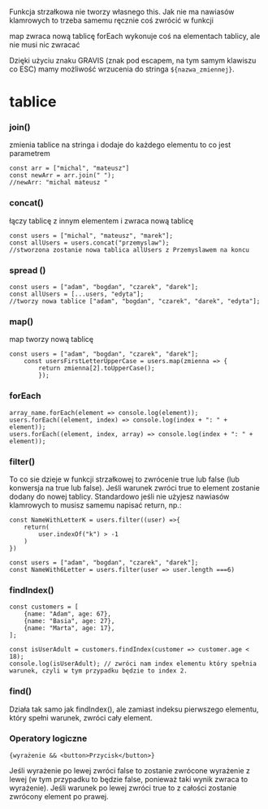 Funkcja strzałkowa nie tworzy własnego this.
Jak nie ma nawiasów klamrowych to trzeba samemu ręcznie coś zwrócić w funkcji

map zwraca nową tablicę
forEach wykonuje coś na elementach tablicy, ale nie musi nic zwracać

Dzięki użyciu znaku GRAVIS (znak pod escapem, na tym samym klawiszu co ESC) mamy możliwość wrzucenia do stringa `${nazwa_zmiennej}`.

# tablice #

### join() ###
zmienia tablice na stringa i dodaje do każdego elementu to co jest parametrem
```
const arr = ["michal", "mateusz"]
const newArr = arr.join(" ");
//newArr: "michal mateusz "
```

### concat() ###
łączy tablicę z innym elementem i zwraca nową tablicę
```
const users = ["michal", "mateusz", "marek"];
const allUsers = users.concat("przemyslaw");
//stworzona zostanie nowa tablica allUsers z Przemyslawem na koncu
```
### spread () ###
```
const users = ["adam", "bogdan", "czarek", "darek"];
const allUsers = [...users, "edyta"];
//tworzy nowa tablice ["adam", "bogdan", "czarek", "darek", "edyta"];

```

### map() ###
map tworzy nową tablicę
```
const users = ["adam", "bogdan", "czarek", "darek"];
    const usersFirstLetterUpperCase = users.map(zmienna => {
        return zmienna[2].toUpperCase();
        });
```

### forEach ###
```
array_name.forEach(element => console.log(element));
users.forEach((element, index) => console.log(index + ": " + element));
users.forEach((element, index, array) => console.log(index + ": " + element));
```

### filter() ###
To co sie dzieje w funkcji strzałkowej to zwrócenie true lub false (lub konwersja na true lub false). Jeśli warunek zwróci true to element zostanie dodany do nowej tablicy. Standardowo jeśli nie użyjesz nawiasów klamrowych to musisz samemu napisać return, np.: 
```
const NameWithLetterK = users.filter((user) =>{
	return(
		user.indexOf("k") > -1
	)
})
```
```
const users = ["adam", "bogdan", "czarek", "darek"];
const NameWith6Letter = users.filter(user => user.length ===6)
```

### findIndex() ###
```
const customers = [
	{name: "Adam", age: 67},
	{name: "Basia", age: 27},
	{name: "Marta", age: 17},
];

const isUserAdult = customers.findIndex(customer => customer.age < 18);
console.log(isUserAdult); // zwróci nam index elementu który spełnia warunek, czyli w tym przypadku będzie to index 2.
```

### find() ###
Działa tak samo jak findIndex(), ale zamiast indeksu pierwszego elementu, który spełni warunek, zwróci cały element.

### Operatory logiczne ###
```
{wyrażenie && <button>Przycisk</button>}
```
Jeśli wyrażenie po lewej zwróci false to zostanie zwrócone wyrażenie z lewej (w tym przypadku to będzie false, ponieważ taki wynik zwraca to wyrażenie). Jeśli warunek po lewej zwróci true to z całości zostanie zwrócony element po prawej.
